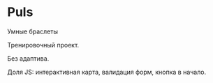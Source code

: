 # Puls
 Умные браслеты
 
Тренировочный проект.

Без адаптива.

Доля JS: интерактивная карта, валидация форм, кнопка в начало.
